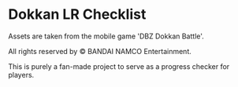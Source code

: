 # Dokkan LR Checklist
Assets are taken from the mobile game 'DBZ Dokkan Battle'.

All rights reserved by &copy; BANDAI NAMCO Entertainment.

This is purely a fan-made project to serve as a progress checker for players.
